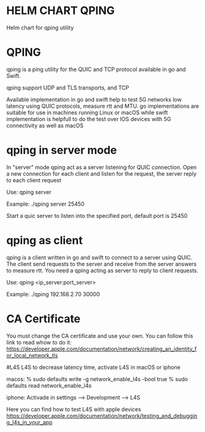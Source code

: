 # HELM CHART QPING

Helm chart for qping utility


# QPING

qping is a ping utility for the QUIC and TCP protocol
available in go and Swift. 

qping support UDP and TLS transports, and TCP

Available implementation in go and swift help to test 5G networks low latency using QUIC protocols, measure rtt and MTU. go implementations are suitable for use in machines running Linux or macOS while swift implementation is helpfull to do the test over IOS devices with 5G connectivity as well as macOS


# qping in server mode
In "server" mode qping act as a server listening for QUIC connection. Open a new connection for each client and listen for the request, the server reply to each client request

Use: qping server <port>

Example: ./qping server 25450

Start a quic server to listen into the specified port, default port is 25450
 
 

# qping as client
qping is a client written in go and swift to connect to a server using QUIC. 
The client send requests to the server and receive from the server answers to measure rtt.
You need a qping acting as server to reply to client requests.

Use: qping <ip_server:port_server>

Example: ./qping 192.168.2.70 30000


# CA Certificate
You must change the CA certificate and use your own. You can follow this link to read whow to do it: https://developer.apple.com/documentation/network/creating_an_identity_for_local_network_tls


#L4S
L4S
to decrease latency time, activate L4S in macOS or iphone

macos:
% sudo defaults write -g network_enable_l4s -bool true
% sudo defaults read network_enable_l4s 


iphone:
Activade in settings --> Development --> L4S

Here you can find how to test L4S with apple devices
https://developer.apple.com/documentation/network/testing_and_debugging_l4s_in_your_app

